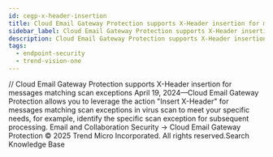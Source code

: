 ```yaml
---
id: cegp-x-header-insertion
title: Cloud Email Gateway Protection supports X-Header insertion for messages matching scan exceptions
sidebar_label: Cloud Email Gateway Protection supports X-Header insertion for messages matching scan exceptions
description: Cloud Email Gateway Protection supports X-Header insertion for messages matching scan exceptions
tags:
  - endpoint-security
  - trend-vision-one
---
```


/*<![CDATA[*/ $('#title').html($('meta[name=map-description]').attr('content')); /*]]>*/ Cloud Email Gateway Protection supports X-Header insertion for messages matching scan exceptions April 19, 2024—Cloud Email Gateway Protection allows you to leverage the action "Insert X-Header" for messages matching scan exceptions in virus scan to meet your specific needs, for example, identify the specific scan exception for subsequent processing. Email and Collaboration Security → Cloud Email Gateway Protection © 2025 Trend Micro Incorporated. All rights reserved.Search Knowledge Base